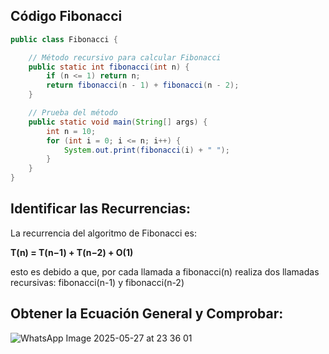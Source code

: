 ## Código Fibonacci

```Java
public class Fibonacci {

    // Método recursivo para calcular Fibonacci
    public static int fibonacci(int n) {
        if (n <= 1) return n;
        return fibonacci(n - 1) + fibonacci(n - 2);
    }

    // Prueba del método
    public static void main(String[] args) {
        int n = 10; 
        for (int i = 0; i <= n; i++) {
            System.out.print(fibonacci(i) + " ");
        }
    }
}
```
## Identificar las Recurrencias:

La recurrencia del algoritmo de Fibonacci es:

**T(n) = T(n−1) + T(n−2) + O(1)**
                             
esto es debido a que, por cada llamada a fibonacci(n) realiza dos llamadas recursivas: fibonacci(n-1) y fibonacci(n-2)

## Obtener la Ecuación General y Comprobar:

![WhatsApp Image 2025-05-27 at 23 36 01](https://github.com/user-attachments/assets/e5c8f8f2-2ef1-4647-8840-646726a24a57)

